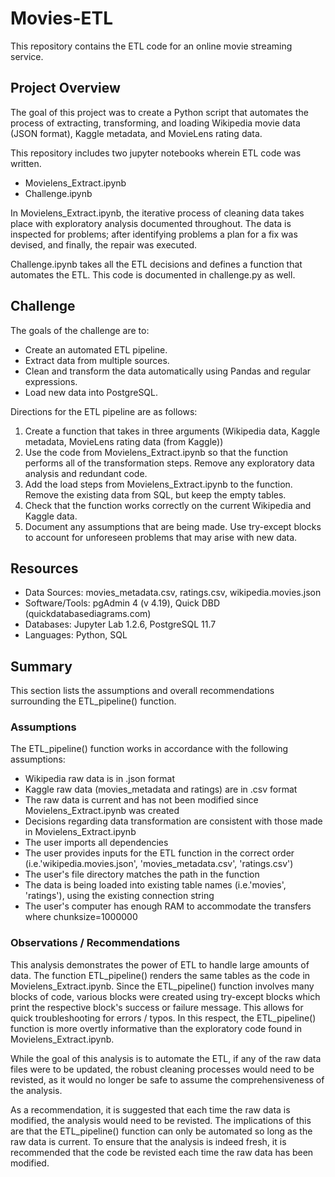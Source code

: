 # Movies-ETL
This repository contains the ETL code for an online movie streaming service.

## Project Overview
The goal of this project was to create a Python script that automates the process of extracting, transforming, and loading Wikipedia movie data (JSON format), Kaggle metadata, and MovieLens rating data.

This repository includes two jupyter notebooks wherein ETL code was written.
* Movielens_Extract.ipynb
* Challenge.ipynb

In Movielens_Extract.ipynb, the iterative process of cleaning data takes place with exploratory analysis documented throughout. The data is inspected for problems; after identifying problems a plan for a fix was devised, and finally, the repair was executed.

Challenge.ipynb takes all the ETL decisions and defines a function that automates the ETL. This code is documented in challenge.py as well.


## Challenge
The goals of the challenge are to:

* Create an automated ETL pipeline.
* Extract data from multiple sources.
* Clean and transform the data automatically using Pandas and regular expressions.
* Load new data into PostgreSQL.

Directions for the ETL pipeline are as follows:

1. Create a function that takes in three arguments (Wikipedia data, Kaggle metadata, MovieLens rating data (from Kaggle))
2. Use the code from Movielens_Extract.ipynb so that the function performs all of the transformation steps. Remove any exploratory data analysis and redundant code.
3. Add the load steps from Movielens_Extract.ipynb to the function. Remove the existing data from SQL, but keep the empty tables.
4. Check that the function works correctly on the current Wikipedia and Kaggle data.
5. Document any assumptions that are being made. Use try-except blocks to account for unforeseen problems that may arise with new data.

## Resources
* Data Sources: movies_metadata.csv, ratings.csv, wikipedia.movies.json
* Software/Tools: pgAdmin 4 (v 4.19), Quick DBD (quickdatabasediagrams.com)
* Databases: Jupyter Lab 1.2.6, PostgreSQL 11.7
* Languages: Python, SQL

## Summary
This section lists the assumptions and overall recommendations surrounding the ETL_pipeline() function.

### Assumptions
The ETL_pipeline() function works in accordance with the following assumptions:
* Wikipedia raw data is in .json format
* Kaggle raw data (movies_metadata and ratings) are in .csv format
* The raw data is current and has not been modified since Movielens_Extract.ipynb was created
* Decisions regarding data transformation are consistent with those made in Movielens_Extract.ipynb
* The user imports all dependencies
* The user provides inputs for the ETL function in the correct order (i.e.'wikipedia.movies.json', 'movies_metadata.csv', 'ratings.csv')
* The user's file directory matches the path in the function
* The data is being loaded into existing table names (i.e.'movies', 'ratings'), using the existing connection string
* The user's computer has enough RAM to accommodate the transfers where chunksize=1000000

### Observations / Recommendations
This analysis demonstrates the power of ETL to handle large amounts of data. The function ETL_pipeline() renders the same tables as the code in Movielens_Extract.ipynb. Since the ETL_pipeline() function involves many blocks of code, various blocks were created using try-except blocks which print the respective block's success or failure message. This allows for quick troubleshooting for errors / typos. In this respect, the ETL_pipeline() function is more overtly informative than the exploratory code found in Movielens_Extract.ipynb.

While the goal of this analysis is to automate the ETL, if any of the raw data files were to be updated, the robust cleaning processes would need to be revisted, as it would no longer be safe to assume the comprehensiveness of the analysis.

As a recommendation, it is suggested that each time the raw data is modified, the analysis would need to be revisted. The implications of this are that the ETL_pipeline() function can only be automated so long as the raw data is current. To ensure that the analysis is indeed fresh, it is recommended that the code be revisted each time the raw data has been modified.
